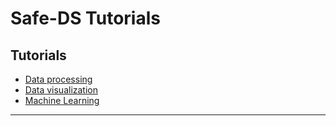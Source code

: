 # Safe-DS Tutorials

## Tutorials

-   [Data processing](./data_processing.md)
-   [Data visualization](./visualization.md)
-   [Machine Learning](./machine_learning.md)

---
